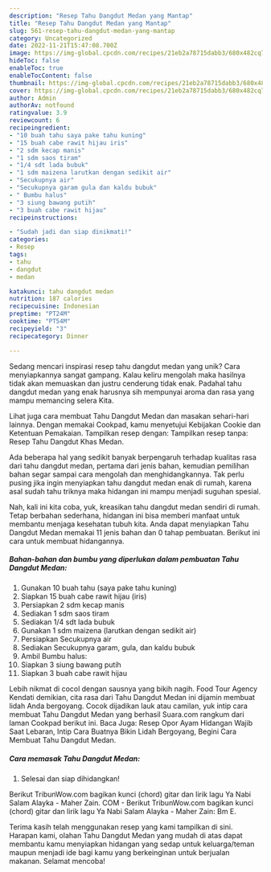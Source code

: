 ```yaml
---
description: "Resep Tahu Dangdut Medan yang Mantap"
title: "Resep Tahu Dangdut Medan yang Mantap"
slug: 561-resep-tahu-dangdut-medan-yang-mantap
category: Uncategorized
date: 2022-11-21T15:47:08.700Z
image: https://img-global.cpcdn.com/recipes/21eb2a78715dabb3/680x482cq70/tahu-dangdut-medan-foto-resep-utama.jpg
hideToc: false
enableToc: true
enableTocContent: false
thumbnail: https://img-global.cpcdn.com/recipes/21eb2a78715dabb3/680x482cq70/tahu-dangdut-medan-foto-resep-utama.jpg
cover: https://img-global.cpcdn.com/recipes/21eb2a78715dabb3/680x482cq70/tahu-dangdut-medan-foto-resep-utama.jpg
author: Admin
authorAv: notfound
ratingvalue: 3.9
reviewcount: 6
recipeingredient:
- "10 buah tahu saya pake tahu kuning"
- "15 buah cabe rawit hijau iris"
- "2 sdm kecap manis"
- "1 sdm saos tiram"
- "1/4 sdt lada bubuk"
- "1 sdm maizena larutkan dengan sedikit air"
- "Secukupnya air"
- "Secukupnya garam gula dan kaldu bubuk"
- " Bumbu halus"
- "3 siung bawang putih"
- "3 buah cabe rawit hijau"
recipeinstructions:

- "Sudah jadi dan siap dinikmati!"
categories:
- Resep
tags:
- tahu
- dangdut
- medan

katakunci: tahu dangdut medan 
nutrition: 187 calories
recipecuisine: Indonesian
preptime: "PT24M"
cooktime: "PT54M"
recipeyield: "3"
recipecategory: Dinner

---
```





Sedang mencari inspirasi resep tahu dangdut medan yang unik? Cara menyiapkannya sangat gampang. Kalau keliru mengolah maka hasilnya tidak akan memuaskan dan justru cenderung tidak enak. Padahal tahu dangdut medan yang enak harusnya sih mempunyai aroma dan rasa yang mampu memancing selera Kita.





Lihat juga cara membuat Tahu Dangdut Medan dan masakan sehari-hari lainnya. Dengan memakai Cookpad, kamu menyetujui Kebijakan Cookie dan Ketentuan Pemakaian. Tampilkan resep dengan: Tampilkan resep tanpa: Resep Tahu Dangdut Khas Medan.

Ada beberapa hal yang sedikit banyak berpengaruh terhadap kualitas rasa dari tahu dangdut medan, pertama dari jenis bahan, kemudian pemilihan bahan segar sampai cara mengolah dan menghidangkannya. Tak perlu pusing jika ingin menyiapkan tahu dangdut medan enak di rumah, karena asal sudah tahu triknya maka hidangan ini mampu menjadi suguhan spesial.






Nah, kali ini kita coba, yuk, kreasikan tahu dangdut medan sendiri di rumah. Tetap berbahan sederhana, hidangan ini bisa memberi manfaat untuk membantu menjaga kesehatan tubuh kita. Anda dapat menyiapkan Tahu Dangdut Medan memakai 11 jenis bahan dan 0 tahap pembuatan. Berikut ini cara untuk membuat hidangannya.

<!--inarticleads1-->

##### Bahan-bahan dan bumbu yang diperlukan dalam pembuatan Tahu Dangdut Medan:

1. Gunakan 10 buah tahu (saya pake tahu kuning)
1. Siapkan 15 buah cabe rawit hijau (iris)
1. Persiapkan 2 sdm kecap manis
1. Sediakan 1 sdm saos tiram
1. Sediakan 1/4 sdt lada bubuk
1. Gunakan 1 sdm maizena (larutkan dengan sedikit air)
1. Persiapkan Secukupnya air
1. Sediakan Secukupnya garam, gula, dan kaldu bubuk
1. Ambil  Bumbu halus:
1. Siapkan 3 siung bawang putih
1. Siapkan 3 buah cabe rawit hijau


Lebih nikmat di cocol dengan sausnya yang bikih nagih. Food Tour Agency Kendati demikian, cita rasa dari Tahu Dangdut Medan ini dijamin membuat lidah Anda bergoyang. Cocok dijadikan lauk atau camilan, yuk intip cara membuat Tahu Dangdut Medan yang berhasil Suara.com rangkum dari laman Cookpad berikut ini. Baca Juga: Resep Opor Ayam Hidangan Wajib Saat Lebaran, Intip Cara Buatnya Bikin Lidah Bergoyang, Begini Cara Membuat Tahu Dangdut Medan. 

<!--inarticleads2-->

##### Cara memasak Tahu Dangdut Medan:


1. Selesai dan siap dihidangkan!

Berikut TribunWow.com bagikan kunci (chord) gitar dan lirik lagu Ya Nabi Salam Alayka - Maher Zain. COM - Berikut TribunWow.com bagikan kunci (chord) gitar dan lirik lagu Ya Nabi Salam Alayka - Maher Zain: Bm E. 

Terima kasih telah menggunakan resep yang kami tampilkan di sini. Harapan kami, olahan Tahu Dangdut Medan yang mudah di atas dapat membantu kamu menyiapkan hidangan yang sedap untuk keluarga/teman maupun menjadi ide bagi kamu yang berkeinginan untuk berjualan makanan. Selamat mencoba!
